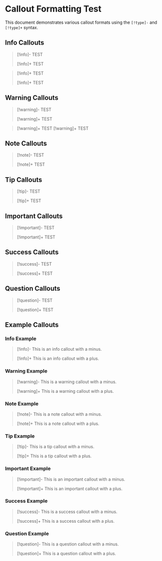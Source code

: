 # Callout Formatting Test

This document demonstrates various callout formats using the `[!type]-` and `[!type]+` syntax.

## Info Callouts

> [!info]- TEST
>
> [!info]+ TEST

> [!info]+ TEST
>
> [!info]+ TEST

## Warning Callouts

> [!warning]- TEST
>
> [!warning]+ TEST

> [!warning]+ TEST
> [!warning]+ TEST

## Note Callouts

> [!note]- TEST
>
> [!note]+ TEST

## Tip Callouts

> [!tip]- TEST
>
> [!tip]+ TEST

## Important Callouts

> [!important]- TEST
>
> [!important]+ TEST

## Success Callouts

> [!success]- TEST
>
> [!success]+ TEST

## Question Callouts

> [!question]- TEST
>
> [!question]+ TEST

## Example Callouts

### Info Example

> [!info]- This is an info callout with a minus.
>
> [!info]+ This is an info callout with a plus.

### Warning Example

> [!warning]- This is a warning callout with a minus.
>
> [!warning]+ This is a warning callout with a plus.

### Note Example

> [!note]- This is a note callout with a minus.
>
> [!note]+ This is a note callout with a plus.

### Tip Example

> [!tip]- This is a tip callout with a minus.
>
> [!tip]+ This is a tip callout with a plus.

### Important Example

> [!important]- This is an important callout with a minus.
>
> [!important]+ This is an important callout with a plus.

### Success Example

> [!success]- This is a success callout with a minus.
>
> [!success]+ This is a success callout with a plus.

### Question Example

> [!question]- This is a question callout with a minus.
>
> [!question]+ This is a question callout with a plus.
